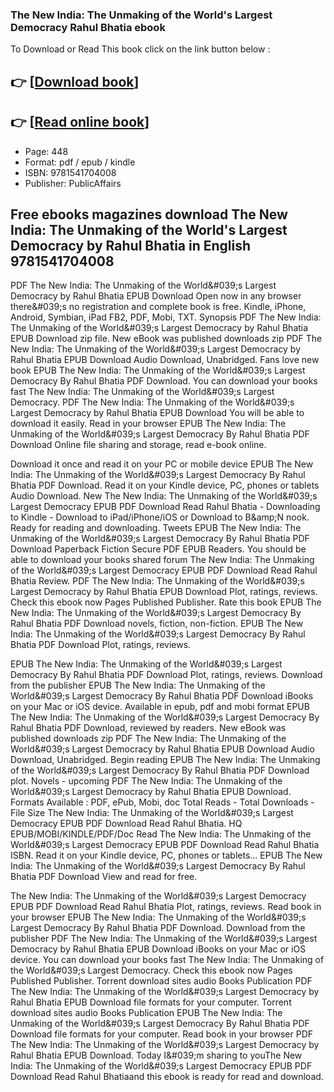 ### The New India: The Unmaking of the World's Largest Democracy Rahul Bhatia ebook

To Download or Read This book click on the link button below :

## 👉  [**[Download book](http://ebooksharez.info/download.php?group=book&from=github.com&id=722087&lnk=1081 "Download book")**]

## 👉  [**[Read online book](http://ebooksharez.info/download.php?group=book&from=github.com&id=722087&lnk=1081 "Read online book")**]


* Page: 448
* Format: pdf / epub / kindle
* ISBN: 9781541704008
* Publisher: PublicAffairs



## Free ebooks magazines download The New India: The Unmaking of the World's Largest Democracy by Rahul Bhatia in English 9781541704008 


PDF The New India: The Unmaking of the World&amp;#039;s Largest Democracy by Rahul Bhatia EPUB Download Open now in any browser there&amp;#039;s no registration and complete book is free. Kindle, iPhone, Android, Symbian, iPad FB2, PDF, Mobi, TXT. Synopsis PDF The New India: The Unmaking of the World&amp;#039;s Largest Democracy by Rahul Bhatia EPUB Download zip file. New eBook was published downloads zip PDF The New India: The Unmaking of the World&amp;#039;s Largest Democracy by Rahul Bhatia EPUB Download Audio Download, Unabridged. Fans love new book EPUB The New India: The Unmaking of the World&amp;#039;s Largest Democracy By Rahul Bhatia PDF Download. You can download your books fast The New India: The Unmaking of the World&amp;#039;s Largest Democracy. PDF The New India: The Unmaking of the World&amp;#039;s Largest Democracy by Rahul Bhatia EPUB Download You will be able to download it easily. Read in your browser EPUB The New India: The Unmaking of the World&amp;#039;s Largest Democracy By Rahul Bhatia PDF Download Online file sharing and storage, read e-book online.

Download it once and read it on your PC or mobile device EPUB The New India: The Unmaking of the World&amp;#039;s Largest Democracy By Rahul Bhatia PDF Download. Read it on your Kindle device, PC, phones or tablets Audio Download. New The New India: The Unmaking of the World&amp;#039;s Largest Democracy EPUB PDF Download Read Rahul Bhatia - Downloading to Kindle - Download to iPad/iPhone/iOS or Download to B&amp;amp;N nook. Ready for reading and downloading. Tweets EPUB The New India: The Unmaking of the World&amp;#039;s Largest Democracy By Rahul Bhatia PDF Download Paperback Fiction Secure PDF EPUB Readers. You should be able to download your books shared forum The New India: The Unmaking of the World&amp;#039;s Largest Democracy EPUB PDF Download Read Rahul Bhatia Review. PDF The New India: The Unmaking of the World&amp;#039;s Largest Democracy by Rahul Bhatia EPUB Download Plot, ratings, reviews. Check this ebook now Pages Published Publisher. Rate this book EPUB The New India: The Unmaking of the World&amp;#039;s Largest Democracy By Rahul Bhatia PDF Download novels, fiction, non-fiction. EPUB The New India: The Unmaking of the World&amp;#039;s Largest Democracy By Rahul Bhatia PDF Download Plot, ratings, reviews.

EPUB The New India: The Unmaking of the World&amp;#039;s Largest Democracy By Rahul Bhatia PDF Download Plot, ratings, reviews. Download from the publisher EPUB The New India: The Unmaking of the World&amp;#039;s Largest Democracy By Rahul Bhatia PDF Download iBooks on your Mac or iOS device. Available in epub, pdf and mobi format EPUB The New India: The Unmaking of the World&amp;#039;s Largest Democracy By Rahul Bhatia PDF Download, reviewed by readers. New eBook was published downloads zip PDF The New India: The Unmaking of the World&amp;#039;s Largest Democracy by Rahul Bhatia EPUB Download Audio Download, Unabridged. Begin reading EPUB The New India: The Unmaking of the World&amp;#039;s Largest Democracy By Rahul Bhatia PDF Download plot. Novels - upcoming PDF The New India: The Unmaking of the World&amp;#039;s Largest Democracy by Rahul Bhatia EPUB Download. Formats Available : PDF, ePub, Mobi, doc Total Reads - Total Downloads - File Size The New India: The Unmaking of the World&amp;#039;s Largest Democracy EPUB PDF Download Read Rahul Bhatia. HQ EPUB/MOBI/KINDLE/PDF/Doc Read The New India: The Unmaking of the World&amp;#039;s Largest Democracy EPUB PDF Download Read Rahul Bhatia ISBN. Read it on your Kindle device, PC, phones or tablets... EPUB The New India: The Unmaking of the World&amp;#039;s Largest Democracy By Rahul Bhatia PDF Download View and read for free.

The New India: The Unmaking of the World&amp;#039;s Largest Democracy EPUB PDF Download Read Rahul Bhatia Plot, ratings, reviews. Read book in your browser EPUB The New India: The Unmaking of the World&amp;#039;s Largest Democracy By Rahul Bhatia PDF Download. Download from the publisher PDF The New India: The Unmaking of the World&amp;#039;s Largest Democracy by Rahul Bhatia EPUB Download iBooks on your Mac or iOS device. You can download your books fast The New India: The Unmaking of the World&amp;#039;s Largest Democracy. Check this ebook now Pages Published Publisher. Torrent download sites audio Books Publication PDF The New India: The Unmaking of the World&amp;#039;s Largest Democracy by Rahul Bhatia EPUB Download file formats for your computer. Torrent download sites audio Books Publication EPUB The New India: The Unmaking of the World&amp;#039;s Largest Democracy By Rahul Bhatia PDF Download file formats for your computer. Read book in your browser PDF The New India: The Unmaking of the World&amp;#039;s Largest Democracy by Rahul Bhatia EPUB Download. Today I&amp;#039;m sharing to youThe New India: The Unmaking of the World&amp;#039;s Largest Democracy EPUB PDF Download Read Rahul Bhatiaand this ebook is ready for read and download.





